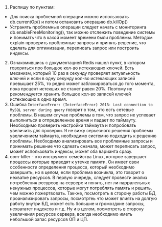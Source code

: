 1. Распишу по пунктам:
  * Для поиска проблемной операции можно использовать db.currentOp() и потом остановить операцию db.killOp()
  * Устранять проблемные операции следует начать с мониторинга db.enableFreeMonitoring(), так можно отслежить поведение системы и понимать что в какой момент времени были проблемы. Методом explain проверить проблемные запросы и принять решение, что сделать для оптимизации, переписать запрос или построить индексы.
2. Ознакомившись с документацией Redis нашел пункт, в котором говориться про большое кол-во истекающих ключей. Есть механизм, который 10 раз в секунду проверяет актуальность ключей и если в одну секунду кол-во истекающих записей превышает 25%, то редис может заблокироваться до того момента, пока процент истекших не станет равен 20%. Поэтому не рекомендуется хранить большое кол-во записей ключей истекающих в одно время.
3. Ошибка ``InterfaceError: (InterfaceError) 2013: Lost connection to MySQL server during query`` говорит о том, что есть сетевые проблемы. В нашем случае проблемы в том, что запрос не успевает выполниться в отпределенное время и падает по таймауту. Необходимо проверить настройки таймаута и попробовать увеличить для проверки. Я не вижу серьезного решения проблемы увеличением таймаута, необходимо системно подходить к решению проблемы. Необходимо анализировать все проблемные запросы и принимать решение что сдлеать сначала, может переписать запрос, может использовать индексы, может оба варианта сразу.
4. oom-killer - это инструмент семейства Linux, которое завершает процессы которые приводят к утечке памяти. Он имеет свои особенности определения процесса, который необходимо завершить, но в целом, если проблема возникла, это говорит о нехватке ресурсов. В первую очередь, следует провести анализ потребления ресурсов на сервере и понять, нет ли парралельных ненужных процессов, которые могут потреблять память и решить, чем можно пожертвовать. Так-же, посмотреть в сторону работы БД, проанализировать запросы, посмотртеь что может влиять на долгую работу внутри БД, может есть большие и громоздкие запросы, нехвататет индексов и т.д. Ну и в целом, посмотреть в сторону увеличения ресурсов сервера, всегда необходимо иметь небольшой запас ресурсов ОП и ЦП.
